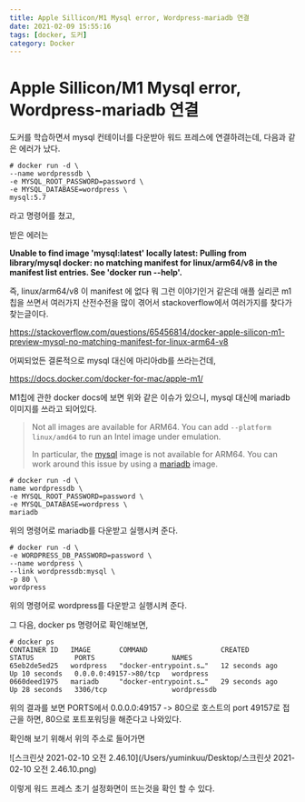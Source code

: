 ```yaml
---
title: Apple Sillicon/M1 Mysql error, Wordpress-mariadb 연결
date: 2021-02-09 15:55:16
tags: [docker, 도커]
category: Docker
---
```


# Apple Sillicon/M1 Mysql error, Wordpress-mariadb 연결

도커를 학습하면서 mysql 컨테이너를 다운받아 워드 프레스에 연결하려는데, 다음과 같은 에러가 났다.

```
# docker run -d \
--name wordpressdb \
-e MYSQL_ROOT_PASSWORD=password \
-e MYSQL_DATABASE=wordpress \
mysql:5.7
```

라고 명령어를 쳤고,

받은 에러는

**Unable to find image 'mysql:latest' locally
latest: Pulling from library/mysql
docker: no matching manifest for linux/arm64/v8 in the manifest list entries.
See 'docker run --help'.**

즉, linux/arm64/v8 이 manifest 에 없다 뭐 그런 이야기인거 같은데 애플 실리콘 m1칩을 쓰면서 여러가지 산전수전을 많이 겪어서 stackoverflow에서 여러가지를 찾다가 찾는글이다.

https://stackoverflow.com/questions/65456814/docker-apple-silicon-m1-preview-mysql-no-matching-manifest-for-linux-arm64-v8

어찌되었든 결론적으로 mysql 대신에 마리아db를 쓰라는건데,

https://docs.docker.com/docker-for-mac/apple-m1/

M1칩에 관한 docker docs에 보면 위와 같은 이슈가 있으니, mysql 대신에 mariadb이미지를 쓰라고 되어있다. 

> Not all images are available for ARM64. You can add `--platform linux/amd64` to run an Intel image under emulation.
>
> In particular, the [mysql](https://hub.docker.com/_/mysql?tab=tags&page=1&ordering=last_updated) image is not available for ARM64. You can work around this issue by using a [mariadb](https://hub.docker.com/_/mariadb?tab=tags&page=1&ordering=last_updated) image.



```
# docker run -d \
name wordpressdb \
-e MYSQL_ROOT_PASSWORD=password \
-e MYSQL_DATABASE=wordpress \
mariadb
```

위의 명령어로 mariadb를 다운받고 실행시켜 준다.

```
# docker run -d \
-e WORDPRESS_DB_PASSWORD=password \
--name wordpress \
--link wordpressdb:mysql \
-p 80 \
wordpress
```

위의 명령어로 wordpress를 다운받고 실행시켜 준다.

그 다음, docker ps 명령어로 확인해보면,

```
# docker ps
CONTAINER ID   IMAGE       COMMAND                  CREATED          STATUS          PORTS                   NAMES
65eb2de5ed25   wordpress   "docker-entrypoint.s…"   12 seconds ago   Up 10 seconds   0.0.0.0:49157->80/tcp   wordpress
0660deed1975   mariadb     "docker-entrypoint.s…"   29 seconds ago   Up 28 seconds   3306/tcp                wordpressdb
```

위의 결과를 보면 PORTS에서 0.0.0.0:49157 -> 80으로 호스트의 port 49157로 접근을 하면, 80으로 포트포워딩을 해준다고 나와있다. 

확인해 보기 위해서 위의 주소로 들어가면

![스크린샷 2021-02-10 오전 2.46.10](/Users/yuminkuu/Desktop/스크린샷 2021-02-10 오전 2.46.10.png)

이렇게 워드 프레스 초기 설정화면이 뜨는것을 확인 할 수 있다.

